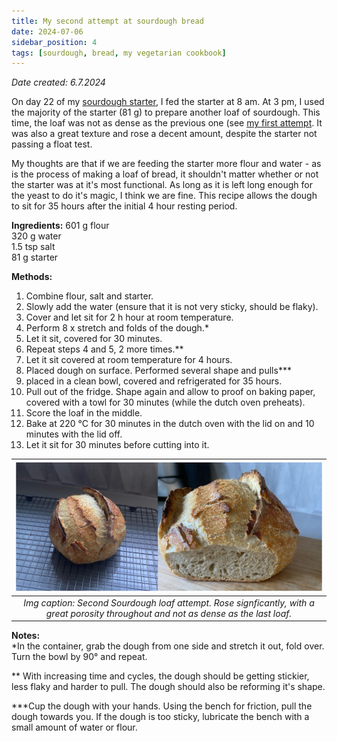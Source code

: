 ```yaml
---
title: My second attempt at sourdough bread
date: 2024-07-06
sidebar_position: 4
tags: [sourdough, bread, my vegetarian cookbook]
---
```

*Date created: 6.7.2024 <br/>*

On day 22 of my [sourdough starter](/life/cooking/bread-and-pastry/sourdough-bread), I fed the starter at 8 am. At 3 pm, I used the majority of the starter (81 g) to prepare another loaf of sourdough. This time, the loaf was not as dense as the previous one (see [my first attempt](/life/cooking/bread-and-pastry/sourdough-bread). It was also a great texture and rose a decent amount, despite the starter not passing a float test. 

My thoughts are that if we are feeding the starter more flour and water - as is the process of making a loaf of bread, it shouldn't matter whether or not the starter was at it's most functional. As long as it is left long enough for the yeast to do it's magic, I think we are fine. This recipe allows the dough to sit for 35 hours after the initial 4 hour resting period. 

**Ingredients:**
601 g flour <br/>
320 g water <br/>
1.5 tsp salt <br/>
81 g starter <br/>

**Methods:**
1. Combine flour, salt and starter. 
2. Slowly add the water (ensure that it is not very sticky, should be flaky).
3. Cover and let sit for 2 h hour at room temperature. 
4. Perform 8 x stretch and folds of the dough.* 
5. Let it sit, covered for 30 minutes.
6. Repeat steps 4 and 5, 2 more times.**
7. Let it sit covered at room temperature for 4 hours. 
8. Placed dough on surface. Performed several shape and pulls***
9. placed in a clean bowl, covered and refrigerated for 35 hours. 
10. Pull out of the fridge. Shape again and allow to proof on baking paper, covered with a towl for 30 minutes (while the dutch oven preheats).
11. Score the loaf in the middle.
12. Bake at 220 °C for 30 minutes in the dutch oven with the lid on and 10 minutes with the lid off. 
13. Let it sit for 30 minutes before cutting into it. 

|![](./img/sourdough_2.jpeg)|
|:---:|
|*Img caption: Second Sourdough loaf attempt. Rose signficantly, with a great porosity throughout and not as dense as the last loaf.*|


**Notes:** <br/>
*In the container, grab the dough from one side and stretch it out, fold over. Turn the bowl by 90° and repeat. 

** With increasing time and cycles, the dough should be getting stickier, less flaky and harder to pull. The dough should also be reforming it's shape.  

***Cup the dough with your hands. Using the bench for friction, pull the dough towards you. If the dough is too sticky, lubricate the bench with a small amount of water or flour. 
  


